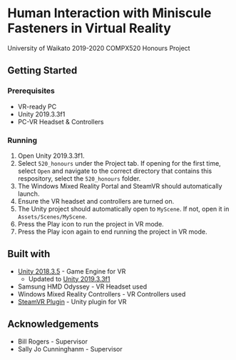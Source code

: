 # Human Interaction with Miniscule Fasteners in Virtual Reality
University of Waikato 2019-2020 COMPX520 Honours Project

## Getting Started

### Prerequisites

* VR-ready PC
* Unity 2019.3.3f1
* PC-VR Headset & Controllers

### Running

1. Open Unity 2019.3.3f1.
2. Select ```520_honours``` under the Project tab. If opening for the first time, select ```Open``` and navigate to the correct directory that contains this respository, select the ```520_honours``` folder.
3. The Windows Mixed Reality Portal and SteamVR should automatically launch.
4. Ensure the VR headset and controllers are turned on.
5. The Unity project should automatically open to ```MyScene```. If not, open it in ```Assets/Scenes/MyScene```.
6. Press the Play icon to run the project in VR mode.
7. Press the Play icon again to end running the project in VR mode.
    
## Built with

* [Unity 2018.3.5](https://unity3d.com/get-unity/download/archive) - Game Engine for VR
    * Updated to [Unity 2019.3.3f1](https://unity3d.com/get-unity/download/archive)
* Samsung HMD Odyssey - VR Headset used
* Windows Mixed Reality Controllers - VR Controllers used
* [SteamVR Plugin](https://assetstore.unity.com/packages/tools/integration/steamvr-plugin-32647) - Unity plugin for VR

## Acknowledgements

* Bill Rogers - Supervisor
* Sally Jo Cunninghanm - Supervisor
